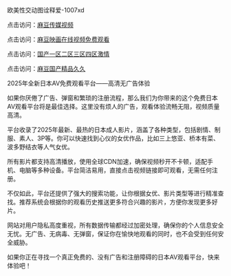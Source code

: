 欧美性交动图诠释爱-1007xd

点击访问：<a href="https://heiliaowzu4ur.pages.dev/">麻豆传媒视频</a>

点击访问：<a href="https://heiliaoll4qsx.pages.dev/">麻豆映画在线视频免费观看</a>

点击访问：<a href="https://heiliaowt0d7p.pages.dev/">国产一区二区三区四区激情</a>

点击访问：<a href="https://heiliaozj3tjd.pages.dev/">麻豆国产精品久久</a>

2025年全新日本AV免费观看平台——高清无广告体验

如果你厌倦了广告、弹窗和繁琐的注册流程，那么我们为你带来的这个免费日本AV观看平台将是最佳选择。这里没有烦人的广告，观看体验流畅无阻，视频质量高清。

平台收录了2025年最新、最热的日本成人影片，涵盖了各种类型，包括剧情、制服、素人、3P等。你可以快速找到心仪的女优作品，比如三上悠亚、桥本有菜、波多野结衣等人气女优。

所有影片都支持高清播放，使用全球CDN加速，确保视频秒开不卡顿，适配手机、电脑等多种设备。平台简洁易用，直接点击视频链接即可观看，无需任何注册。

不仅如此，平台还提供了强大的搜索功能，让你根据女优、影片类型等进行精准查找。推荐系统会根据你的观看历史推送更多符合兴趣的影片，方便你发现更多好片。

网站对用户隐私高度重视，所有数据传输都经过加密处理，确保你的个人信息安全无忧。无广告、无病毒、无弹窗，保证你在愉快地观看的同时，也不会受到任何安全威胁。

如果你正在寻找一个真正免费的、没有广告和注册障碍的日本AV观看平台，快来体验吧！

<span style="display:none;">[Canonical link](https://github.com/xa0921/riben78910 )</span>
